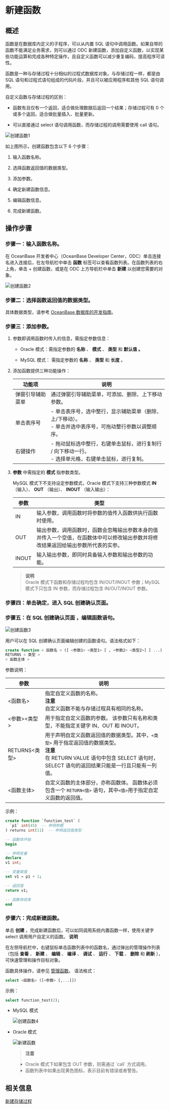 新建函数 
=========================



概述 
-----------------------

函数是在数据库内定义的子程序，可以从内置 SQL 语句中调用函数。如果自带的函数不能满足业务需求，则可以通过 ODC 新建函数，添加自定义函数，以实现某些功能运算和完成各种特定操作，且自定义函数可以减少重复编码，提高程序可读性。

函数是一种与存储过程十分相似的过程式数据库对象。与存储过程一样，都是由 SQL 语句和过程式语句组成的代码片段，并且可以被应用程序和其他 SQL 语句调用。

自定义函数与存储过程的区别：

* 函数有且仅有一个返回，适合做处理数据后返回一个结果；存储过程可有 0 个或多个返回，适合做批量插入、批量更新。

* 可以直接通过 select 语句调用函数，而存储过程的调用需要使用 call 语句。

![创建函数1](https://obbusiness-private.oss-cn-shanghai.aliyuncs.com/doc/img/odc/%E5%88%9B%E5%BB%BA%E5%87%BD%E6%95%B01.png)

如上图所示，创建函数包含以下 6 个步骤：

1. 输入函数名称。

2. 选择函数返回值的数据类型。

3. 添加参数。

4. 确定新建函数信息。

5. 编辑函数信息。

6. 完成新建函数。

操作步骤 
-------------------------

### 步骤一：输入函数名称。 

在 OceanBase 开发者中心（OceanBase Developer Center，ODC）单击连接名进入连接后，在左导航栏中单击 **函数** 标签可以查看函数列表。在函数列表的右上角，单击 + 创建函数，或是在 ODC 上方导航栏中单击 **新建** 以创建您需要的对象。

![创建函数2](https://help-static-aliyun-doc.aliyuncs.com/assets/img/zh-CN/6422441361/p138325.png)

### 步骤二：选择函数返回值的数据类型。 

具体数据类型，请参考 [OceanBase 数据库的开发指南](https://www.oceanbase.com/docs/enterprise/oceanbase-database/oceanbase-database/V3.2.3/data-type-overview)。

### 步骤三：添加参数。 

1. 参数即调用函数时传入的信息，需指定参数信息：

   * Oracle 模式：需指定参数的 **名称** 、 **模式** 、 **类型** 和 **默认值** **。**

     
   
   * MySQL 模式： 需指定参数的 **名称** 、 **类型** 和 **长度** 。

     
   

   

2. 添加函数提供三种功能操作：

   

   |   功能项    |                                                                       说明                                                                        |
   |----------|-------------------------------------------------------------------------------------------------------------------------------------------------|
   | 弹窗引导辅助菜单 | 通过弹窗引导辅助菜单，可添加、删除、上下移动参数。                                                                                                                       |
   | 单击表序号    | - 单击表序号，选中整行，显示辅助菜单（删除、上/下移动）。 <br>  - 单击并选中表序号，可拖动整行参数以调整顺序。    |
   | 右键操作     | - 拖动鼠标选中整行，右键单击鼠标，进行复制行 / 向下移动一行。<br>   - 选择单元格，右键单击鼠标，进行复制。     |

   

3. **参数** 中需指定的 **模式** 指参数类型。

   MySQL 模式下不支持设定参数模式，Oracle 模式下支持三种参数模式 **IN** （输入）、 **OUT** （输出）、 **INOUT** （输入输出）：
   

   | **参数** |                              **类型**                               |
   |--------|-------------------------------------------------------------------|
   | IN     | 输入参数，调用函数时将参数的值传入函数供执行函数时使用。                                      |
   | OUT    | 输出参数，调用函数时，函数会忽略输出参数本身的值并传入一个空值，在函数体中可以修改输出参数并将修改结果返回给输出参数所代表的实参。 |
   | INOUT  | 输入输出参数，即同时具备输入参数和输出参数的功能。                                         |

   
   > **说明** <br>
   > Oracle 模式下函数和存储过程均包含 IN/OUT/INOUT 参数；MySQL 模式下只包含 IN 参数，而存储过程包含 IN/OUT/INOUT 参数。
   




### 步骤四：单击确定，进入 SQL 创建确认页面。 

### 步骤五：在 SQL 创建确认页面 ，编辑函数语句。 

![创建函数3](https://obbusiness-private.oss-cn-shanghai.aliyuncs.com/doc/img/odc/%E5%88%9B%E5%BB%BA%E5%87%BD%E6%95%B03.png)

用户可以在 SQL 创建确认页面编辑创建的函数语句。语法格式如下：

```sql
create function < 函数名 > ([ <参数1> <类型1> [ , <参数2> <类型2>] ] ...) 
RETURNS < 类型 > 
< 函数主体 >
```



参数说明：


|      参数       |                                                                      说明                                                                       |
|---------------|-----------------------------------------------------------------------------------------------------------------------------------------------|
| \<函数名\>       | 指定自定义函数的名称。<br> **注意** <br> 自定义函数不能与存储过程具有相同的名称。                                                                      |
| \<参数\>\<类型\>  | 用于指定自定义函数的参数。 该参数只有名称和类型，不能指定关键字 IN、OUT 和 INOUT。                                                                              |
| RETURNS\<类型\> | 用于声明自定义函数返回值的数据类型。其中，`<类型>` 用于指定返回值的数据类型。<br> **注意** <br> 在 RETURN VALUE 语句中包含 SELECT 语句时，SELECT 语句的返回结果只能是一行且只能有一列值。 |
| \<函数主体\>      | 自定义函数的主体部分，亦称函数体。 函数体必须包含一个 `RETURN<值>` 语句，其中`<值>`用于指定自定义函数的返回值。                                                              |



示例：

```sql
create function `function_test` (
  `p1` int(45)  -- 申明参数
) returns int(11)  -- 申明返回值类型

-- 函数体开始
begin

-- 申明变量
declare 
v1 int;

-- 变量赋值
set v1 = p1 + 1;

-- 返回值
return v1;

-- 函数体结束
end
```



### 步骤六：完成新建函数。 

单击 **创建** ，完成新建函数后，可以如同调用系统内置函数一样，使用关键字 select 调用用户自定义的函数。
**说明**



在左侧导航栏中，右键鼠标单击函数列表中的函数名，通过弹出的管理操作列表（包括 **查看** 、 **新建** 、 **编辑** 、 **编译** 、 **调试** 、 **运行** 、 **下载** 、 **删除** 和 **刷新** ），可快速管理和操作目标对象。

函数具体操作，请参见 [管理函数](../3.client-odc-function-objects/3.client-odc-manage-functions.md)。
语法格式：

```sql
select <函数名> ([<参数> [,...]])
```



示例：

```sql
select function_test(2);
```



* MySQL 模式

  ![创建函数4](https://obbusiness-private.oss-cn-shanghai.aliyuncs.com/doc/img/odc/%E5%88%9B%E5%BB%BA%E5%87%BD%E6%95%B04.png)
  

* Oracle 模式

  ![新建函数](https://obbusiness-private.oss-cn-shanghai.aliyuncs.com/doc/img/odc/%E6%96%B0%E5%BB%BA%E5%87%BD%E6%95%B0.png)

  
  > **注意** <br>
  > <li> Oracle 模式下如果包含 OUT 参数，则需通过 `call` 方式调用。</li>
  > <li> 函数列表中如果出现黄色图标，表示目前有错误或者警告。</li>



相关信息 
-------------------------

[新建存储过程](../4.client-odc-stored-procedure-objects/2.client-odc-create-a-stored-procedure.md)